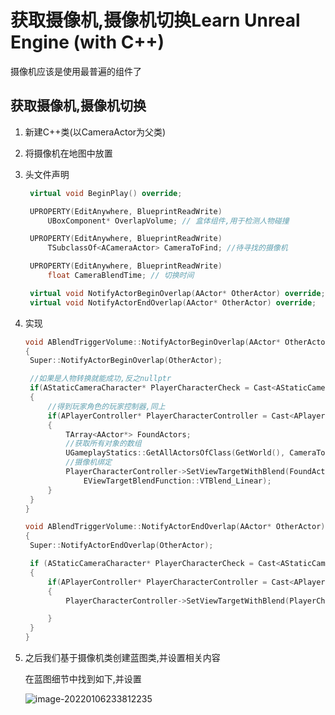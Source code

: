 # 获取摄像机,摄像机切换Learn Unreal Engine (with C++)

摄像机应该是使用最普遍的组件了

## 获取摄像机,摄像机切换

1. 新建C++类(以CameraActor为父类)

2. 将摄像机在地图中放置

3. 头文件声明

   ```cpp
   	virtual void BeginPlay() override;
   
   	UPROPERTY(EditAnywhere, BlueprintReadWrite)
   		UBoxComponent* OverlapVolume; // 盒体组件,用于检测人物碰撞
   
   	UPROPERTY(EditAnywhere, BlueprintReadWrite)
   		TSubclassOf<ACameraActor> CameraToFind; //待寻找的摄像机
   
   	UPROPERTY(EditAnywhere, BlueprintReadWrite)
   		float CameraBlendTime; // 切换时间
   
   	virtual void NotifyActorBeginOverlap(AActor* OtherActor) override;
   	virtual void NotifyActorEndOverlap(AActor* OtherActor) override;
   ```

   

4. 实现

   ```cpp
   void ABlendTriggerVolume::NotifyActorBeginOverlap(AActor* OtherActor)
   {
   	Super::NotifyActorBeginOverlap(OtherActor);
   
   	//如果是人物转换就能成功,反之nullptr
   	if(AStaticCameraCharacter* PlayerCharacterCheck = Cast<AStaticCameraCharacter>(OtherActor))
   	{
   		//得到玩家角色的玩家控制器,同上
   		if(APlayerController* PlayerCharacterController = Cast<APlayerController>(PlayerCharacterCheck->GetController()))
   		{
   			TArray<AActor*> FoundActors;
   			//获取所有对象的数组
   			UGameplayStatics::GetAllActorsOfClass(GetWorld(), CameraToFind, FoundActors);
   			//摄像机绑定
   			PlayerCharacterController->SetViewTargetWithBlend(FoundActors[0], CameraBlendTime, 
   				EViewTargetBlendFunction::VTBlend_Linear);
   		}
   	}
   }
   ```

   ```cpp
   void ABlendTriggerVolume::NotifyActorEndOverlap(AActor* OtherActor)
   {
   	Super::NotifyActorEndOverlap(OtherActor);
   
   	if (AStaticCameraCharacter* PlayerCharacterCheck = Cast<AStaticCameraCharacter>(OtherActor))
   	{
   		if(APlayerController* PlayerCharacterController = Cast<APlayerController>(PlayerCharacterCheck->GetController()))
   		{
   			PlayerCharacterController->SetViewTargetWithBlend(PlayerCharacterController->GetPawn(), CameraBlendTime, EViewTargetBlendFunction::VTBlend_Linear);
   
   		}
   	}
   }
   ```

   

5. 之后我们基于摄像机类创建蓝图类,并设置相关内容

   在蓝图细节中找到如下,并设置

   ![image-20220106233812235](https://lzx-figure-bed.obs.dualstack.cn-north-4.myhuaweicloud.com/Figurebed/202201062338269.png)

